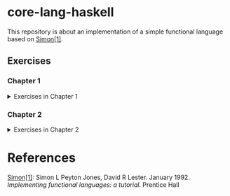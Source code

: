 # core-lang-haskell

This repository is about an implementation of a simple functional language based on <span id="text-1">[Simon\[1\]](#reference-1)</span>.

## Exercises

### Chapter 1

<details>
<summary>Exercises in Chapter 1</summary>
<p>

| Name          | Files                                                       |
|---------------|-------------------------------------------------------------|
| Exercise 1.1  | /exercises/exercise1-01.xls, /src/Language/PrettyPrinter.hs |
| Exercise 1.2  | /src/Data/ISeq.hs                                           |
| Exercise 1.3  | /src/Language/PrettyPrinter.hs                              |
| Exercise 1.4  | /exercises/exercise1-04.xls, /src/Language/PrettyPrinter.hs |
| Exercise 1.5  | /src/Data/ISeq.hs                                           |
| Exercise 1.6  | /src/Data/ISeq.hs                                           |
| Exercise 1.7  | /src/Data/ISeq.hs                                           |
| Exercise 1.8  | /src/Language/PrettyPrinter.hs                              |
| Exercise 1.9  | /src/Language/Parser.hs                                     |
| Exercise 1.10 | /src/Language/Parser.hs                                     |
| Exercise 1.11 | /src/Lanugage/Parser.hs                                     |
| Exercise 1.12 | /src/Lanugage/Parser.hs                                     |
| Exercise 1.13 | /src/Lanugage/Parser.hs                                     |
| Exercise 1.14 | /src/Lanugage/Parser.hs                                     |
| Exercise 1.15 | /src/Lanugage/Parser.hs                                     |
| Exercise 1.16 | /src/Lanugage/Parser.hs                                     |
| Exercise 1.17 | /src/Lanugage/Parser.hs                                     |
| Exercise 1.18 | /src/Lanugage/Parser.hs                                     |
| Exercise 1.19 | /src/Lanugage/Parser.hs                                     |
| Exercise 1.20 | /src/Lanugage/Parser.hs                                     |
| Exercise 1.21 | /src/Lanugage/Parser.hs                                     |
| Exercise 1.22 | /exercises/exercise1-22.md                                  |
| Exercise 1.23 | /src/Lanugage/Parser.hs                                     |
| Exercise 1.24 | /src/Lanugage/Parser.hs                                     |

</p>
</details>

### Chapter 2

<details>
<summary>Exercises in Chapter 2</summary>
<p>

| Name          | Files                                                  |
|---------------|--------------------------------------------------------|
| Exercise 2.1  | /exercises/exercise2-01.md                             |
| Exercise 2.2  | /exercises/exercise2-02.md                             |
| Exercise 2.3  | _skipped_                                              |
| Exercise 2.4  | /src/Language/TiMachine.hs                             |
| Exercise 2.5  | /src/Language/TiMachine.hs                             |
| Exercise 2.6  | /src/Language/TiMachine.hs                             |
| Exercise 2.7  | /src/Language/TiMachine.hs                             |
| Exercise 2.8  | /exercises/exercise2-08.md                             |
| Exercise 2.9  | /exercises/exercise2-09.md                             |
| Exercise 2.10 | /src/Language/TiMachine.hs                             |
| Exercise 2.11 | /src/Language/TiMachine.hs                             |
| Exercise 2.12 | /exercises/exercise2-12.md                             |
| Exercise 2.13 | /src/Language/TiMachine.hs, /exercises/exercise2-13.md |
| Exercise 2.14 | /src/Language/TiMachine.hs                             |
| Exercise 2.15 | /exercises/exercise2-15.md                             |
| Exercise 2.16 | /src/Language/TiMachine.hs                             |
| Exercise 2.17 | /src/Language/TiMachine.hs                             |
| Exercise 2.18 | /src/Language/TiMachine.hs, /exercises/exercise2-18.md |
| Exercise 2.19 | /exercises/exercise2-19.md                             |

</p>
</details>

# References

<span id="reference-1">[Simon\[1\]](#text-1): Simon L Peyton Jones, David R Lester. January 1992. _Implementing functional languages: a tutorial_. Prentice Hall</span>
